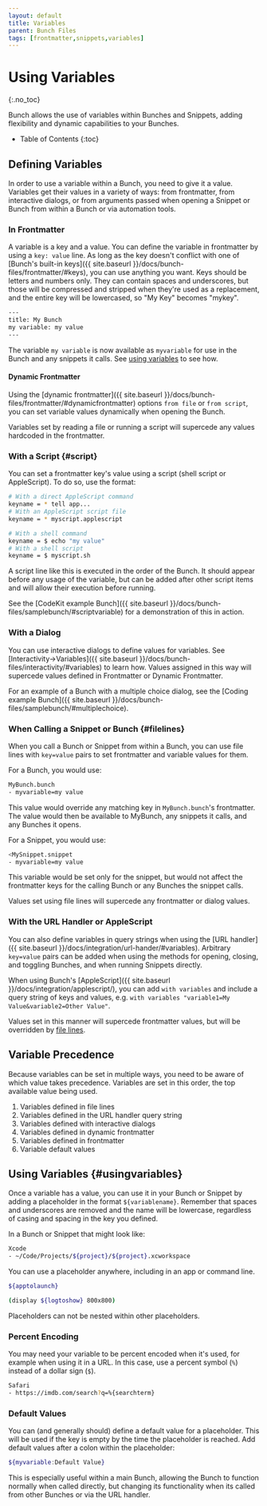 ```yaml
---
layout: default
title: Variables
parent: Bunch Files
tags: [frontmatter,snippets,variables]
---
```

# Using Variables
{:.no_toc}

Bunch allows the use of variables within Bunches and Snippets, adding flexibility and dynamic capabilities to your Bunches.

* Table of Contents
{:toc}

## Defining Variables

In order to use a variable within a Bunch, you need to give it a value. Variables get their values in a variety of ways: from frontmatter, from interactive dialogs, or from arguments passed when opening a Snippet or Bunch from within a Bunch or via automation tools.

### In Frontmatter

A variable is a key and a value. You can define the variable in frontmatter by using a `key: value` line. As long as the key doesn't conflict with one of [Bunch's built-in keys]({{ site.baseurl }}/docs/bunch-files/frontmatter/#keys), you can use anything you want. Keys should be letters and numbers only. They can contain spaces and underscores, but those will be compressed and stripped when they're used as a replacement, and the entire key will be lowercased, so "My Key" becomes "mykey".

```bash
---
title: My Bunch
my variable: my value
---
```

The variable `my variable` is now available as `myvariable` for use in the Bunch and any snippets it calls. See [using variables](#usingvariables) to see how.

#### Dynamic Frontmatter

Using the [dynamic frontmatter]({{ site.baseurl }}/docs/bunch-files/frontmatter/#dynamicfrontmatter) options `from file` or `from script`, you can set variable values dynamically when opening the Bunch.

Variables set by reading a file or running a script will supercede any values hardcoded in the frontmatter.

### With a Script {#script}

You can set a frontmatter key's value using a script (shell script or AppleScript). To do so, use the format:

```bash
# With a direct AppleScript command
keyname = * tell app...
# With an AppleScript script file
keyname = * myscript.applescript

# With a shell command
keyname = $ echo "my value"
# With a shell script
keyname = $ myscript.sh
```

A script line like this is executed in the order of the Bunch. It should appear before any usage of the variable, but can be added after other script items and will allow their execution before running.

See the [CodeKit example Bunch]({{ site.baseurl }}/docs/bunch-files/samplebunch/#scriptvariable) for a demonstration of this in action.


### With a Dialog

You can use interactive dialogs to define values for variables. See [Interactivity->Variables]({{ site.baseurl }}/docs/bunch-files/interactivity/#variables) to learn how. Values assigned in this way will supercede values defined in Frontmatter or Dynamic Frontmatter.

For an example of a Bunch with a multiple choice dialog, see the [Coding example Bunch]({{ site.baseurl }}/docs/bunch-files/samplebunch/#multiplechoice).

### When Calling a Snippet or Bunch {#filelines}

When you call a Bunch or Snippet from within a Bunch, you can use file lines with `key=value` pairs to set frontmatter and variable values for them. 

For a Bunch, you would use:

```bash
MyBunch.bunch
- myvariable=my value
```

This value would override any matching key in `MyBunch.bunch`'s frontmatter. The value would then be available to MyBunch, any snippets it calls, and any Bunches it opens.

For a Snippet, you would use:

```bash
<MySnippet.snippet
- myvariable=my value
```

This variable would be set only for the snippet, but would not affect the frontmatter keys for the calling Bunch or any Bunches the snippet calls.

Values set using file lines will supercede any frontmatter or dialog values.

### With the URL Handler or AppleScript

You can also define variables in query strings when using the [URL handler]({{ site.baseurl }}/docs/integration/url-hander/#variables). Arbitrary `key=value` pairs can be added when using the methods for opening, closing, and toggling Bunches, and when running Snippets directly.

When using Bunch's [AppleScript]({{ site.baseurl }}/docs/integration/applescript/), you can add `with variables` and include a query string of keys and values, e.g. `with variables "variable1=My Value&variable2=Other Value"`.

Values set in this manner will supercede frontmatter values, but will be overridden by [file lines](#filelines).

## Variable Precedence

Because variables can be set in multiple ways, you need to be aware of which value takes precedence. Variables are set in this order, the top available value being used.

1. Variables defined in file lines
2. Variables defined in the URL handler query string
3. Variables defined with interactive dialogs
4. Variables defined in dynamic frontmatter
5. Variables defined in frontmatter
6. Variable default values

## Using Variables {#usingvariables}

Once a variable has a value, you can use it in your Bunch or Snippet by adding a placeholder in the format `${variablename}`. Remember that spaces and underscores are removed and the name will be lowercase, regardless of casing and spacing in the key you defined.

In a Bunch or Snippet that might look like:

```bash
Xcode
- ~/Code/Projects/${project}/${project}.xcworkspace
```

You can use a placeholder anywhere, including in an app or command line.

```bash
${apptolaunch}

(display ${logtoshow} 800x800)
```

Placeholders can not be nested within other placeholders.

### Percent Encoding

You may need your variable to be percent encoded when it's used, for example when using it in a URL. In this case, use a percent symbol (`%`) instead of a dollar sign (`$`).

```bash
Safari
- https://imdb.com/search?q=%{searchterm}
```

### Default Values

You can (and generally should) define a default value for a placeholder. This will be used if the key is empty by the time the placeholder is reached. Add default values after a colon within the placeholder:

```bash
${myvariable:Default Value}
```

This is especially useful within a main Bunch, allowing the Bunch to function normally when called directly, but changing its functionality when its called from other Bunches or via the URL handler.

